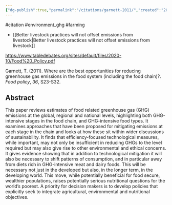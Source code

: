 ```yaml
---
{"dg-publish":true,"permalink":"/citations/garnett-2011/","created":"2023-11-01T15:05:22.000+00:00","updated":"2025-10-10T23:56:40.972+01:00"}
---
```


#citation #environment_ghg  #farming 

- [[Better livestock practices will not offset emissions from livestock\|Better livestock practices will not offset emissions from livestock]]

https://www.tabledebates.org/sites/default/files/2020-10/Food%20_Policy.pdf

Garnett, T. (2011). Where are the best opportunities for reducing greenhouse gas emissions in the food system (including the food chain)?. _Food policy_, _36_, S23-S32.
## Abstract
This paper reviews estimates of food related greenhouse gas (GHG) emissions at the global, regional and national levels, highlighting both GHG-intensive stages in the food chain, and GHG-intensive food types. It examines approaches that have been proposed for mitigating emissions at each stage in the chain and looks at how these sit within wider discussions of sustainability. It finds that efficiency-focused technological measures, while important, may not only be insufficient in reducing GHGs to the level required but may also give rise to other environmental and ethical concerns. It gives evidence showing that in addition to technological mitigation it will also be necessary to shift patterns of consumption, and in particular away from diets rich in GHG-intensive meat and dairy foods. This will be necessary not just in the developed but also, in the longer term, in the developing world. This move, while potentially beneficial for food secure, wealthier populations, raises potentially serious nutritional questions for the world’s poorest. A priority for decision makers is to develop policies that explicitly seek to integrate agricultural, environmental and nutritional objectives.

